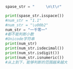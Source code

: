 
<BlogInfo title="16.判断空白字符" author="白日梦想猿" pv=0 read_times=0 pre_cost_time=0分12秒 category="高级变量类型" tag_list="['高级变量类型']" create_time="2020.02.11 11:53:50" update_time="2020.02.11 12:05:30" />

```python
spase_str = "     \n\t\r"

print(spase_str.isspace())
#num_str = "1.1"
#num_str = "\u00b2"
num_str = "一千零一"
#都不能判断小数
#Unicode字符串
print(num_str)
print(num_str.isdecimal())
print(num_str.isdigit())
print(num_str.isnumeric())
#从上到下，能够判断的范围越来越大
```
